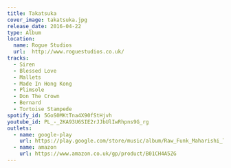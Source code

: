 ```yaml
---
title: Takatsuka
cover_image: takatsuka.jpg
release_date: 2016-04-22
type: Album
location:
  name: Rogue Studios
  url:  http://www.roguestudios.co.uk/
tracks:
  - Siren
  - Blessed Love
  - Mallets
  - Made In Hong Kong
  - Plimsole
  - Don The Crown
  - Bernard
  - Tortoise Stampede
spotify_id: 5GoS0MKtTna4X90fStHjvh
youtube_id: PL_-_2KA93U6SIE2rJJbUlIwRhpns9G_rg
outlets:
  - name: google-play
    url: https://play.google.com/store/music/album/Raw_Funk_Maharishi_Takatsuka?id=B2ednais3bcu3ua7cymck4wrxm4
  - name: amazon
    url: https://www.amazon.co.uk/gp/product/B01CH4A5ZG
---
```

